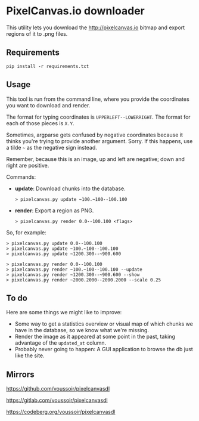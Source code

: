 PixelCanvas.io downloader
=========================

This utility lets you download the http://pixelcanvas.io bitmap and export regions of it to .png files.

## Requirements

    pip install -r requirements.txt

## Usage

This tool is run from the command line, where you provide the coordinates you
want to download and render.

The format for typing coordinates is `UPPERLEFT--LOWERRIGHT`. The format for
each of those pieces is `X.Y`.

Sometimes, argparse gets confused by negative coordinates because it thinks
you're trying to provide another argument. Sorry.
If this happens, use a tilde `~` as the negative sign instead.

Remember, because this is an image, up and left are negative;
down and right are positive.

Commands:

- **update**: Download chunks into the database.

    `> pixelcanvas.py update ~100.~100--100.100`

- **render**: Export a region as PNG.

    `> pixelcanvas.py render 0.0--100.100 <flags>`


So, for example:

    > pixelcanvas.py update 0.0--100.100
    > pixelcanvas.py update ~100.~100--100.100
    > pixelcanvas.py update ~1200.300--~900.600

    > pixelcanvas.py render 0.0--100.100
    > pixelcanvas.py render ~100.~100--100.100 --update
    > pixelcanvas.py render ~1200.300--~900.600 --show
    > pixelcanvas.py render ~2000.2000--2000.2000 --scale 0.25

## To do

Here are some things we might like to improve:

- Some way to get a statistics overview or visual map of which chunks we have in the database, so we know what we're missing.
- Render the image as it appeared at some point in the past, taking advantage of the `updated_at` column.
- Probably never going to happen: A GUI application to browse the db just like the site.

## Mirrors

https://github.com/voussoir/pixelcanvasdl

https://gitlab.com/voussoir/pixelcanvasdl

https://codeberg.org/voussoir/pixelcanvasdl
